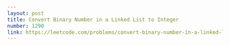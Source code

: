 ```yaml
---
layout: post
title: Convert Binary Number in a Linked List to Integer
number: 1290
link: https://leetcode.com/problems/convert-binary-number-in-a-linked-list-to-integer
---
```

